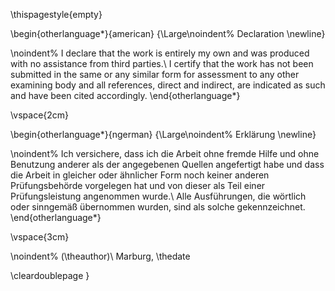 \thispagestyle{empty}

\begin{otherlanguage*}{american}
{\Large\noindent%
Declaration \newline}

\noindent%
I declare that the work is entirely my own and was produced with no assistance from third parties.\\
I certify that the work has not been submitted in the same or any similar form for assessment to any other examining body and all references, direct and indirect, are indicated as such and have been cited accordingly.
\end{otherlanguage*}

\vspace{2cm}

\begin{otherlanguage*}{ngerman}
{\Large\noindent%
Erklärung \newline}

\noindent%
Ich versichere, dass ich die Arbeit ohne fremde Hilfe und ohne Benutzung anderer als der angegebenen Quellen angefertigt habe und dass die Arbeit in gleicher oder ähnlicher Form noch keiner anderen Prüfungsbehörde vorgelegen hat und von dieser als Teil einer Prüfungsleistung angenommen wurde.\\
Alle Ausführungen, die wörtlich oder sinngemäß übernommen wurden, sind als solche gekennzeichnet.
\end{otherlanguage*}

\vspace{3cm}


\noindent%
(\theauthor)\\
Marburg, \thedate

\cleardoublepage
}

<!-- \pagestyle{fancy} -->

